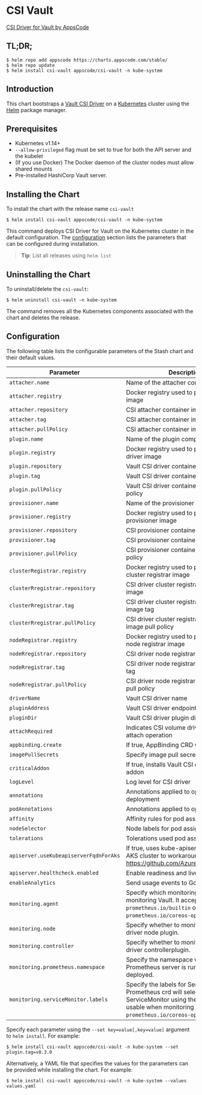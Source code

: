 
# CSI Vault

[CSI Driver for Vault by AppsCode](https://github.com/kubevault/csi-driver)

## TL;DR;

```console
$ helm repo add appscode https://charts.appscode.com/stable/
$ helm repo update
$ helm install csi-vault appscode/csi-vault -n kube-system
```

## Introduction

This chart bootstraps a [Vault CSI Driver](https://github.com/kubevault/csi-driver) on a [Kubernetes](http://kubernetes.io)  cluster using the [Helm](https://helm.sh) package manager.

## Prerequisites

- Kubernetes v1.14+
- `--allow-privileged` flag must be set to true for both the API server and the kubelet
- (If you use Docker) The Docker daemon of the cluster nodes must allow shared mounts
- Pre-installed HashiCorp Vault server.


## Installing the Chart

To install the chart with the release name `csi-vault`

```console
$ helm install csi-vault appscode/csi-vault -n kube-system
```

This command deploys CSI Driver for Vault on the Kubernetes cluster in the default configuration. The [configuration](#configuration) section lists the parameters that can be configured during installation.

> **Tip**: List all releases using `helm list`

## Uninstalling the Chart

To uninstall/delete the `csi-vault`:

```console
$ helm uninstall csi-vault -n kube-system
```

The command removes all the Kubernetes components associated with the chart and deletes the release.


## Configuration

The following table lists the configurable parameters of the Stash chart and their default values.


| Parameter                               | Description                                                        | Default                                    |
| --------------------------------------- | ------------------------------------------------------------------ | -------------------------------------------|
| `attacher.name`                         | Name of the attacher component                                     | `attacher`                                 |
| `attacher.registry`                     | Docker registry used to pull CSI attacher image                    | `quay.io/k8scsi`                           |
| `attacher.repository`                   | CSI attacher container image                                       | `csi-attacher`                             |
| `attacher.tag`                          | CSI attacher container image tag                                   | `v1.0.1`                                   |
| `attacher.pullPolicy`                   | CSI attacher container image pull policy                           | `IfNotPresent`                             |
| `plugin.name`                           | Name of the plugin component                                       | `plugin`                                   |
| `plugin.registry`                       | Docker registry used to pull Vault CSI driver image                | `kubevault`                                |
| `plugin.repository`                     | Vault CSI driver container image                                   | `csi-vault`                                |
| `plugin.tag`                            | Vault CSI driver container image tag                               | `v0.3.0`                                    |
| `plugin.pullPolicy`                     | Vault CSI driver container image pull policy                       | `IfNotPresent`                             |
| `provisioner.name`                      | Name of the provisioner component                                  | `provisioner`                              |
| `provisioner.registry`                  | Docker registry used to pull CSI provisioner image                 | `quay.io/k8scsi`                           |
| `provisioner.repository`                | CSI provisioner container image                                    | `csi-provisioner`                          |
| `provisioner.tag`                       | CSI provisioner container image tag                                | `v1.0.1`                                   |
| `provisioner.pullPolicy`                | CSI provisioner container image pull policy                        | `IfNotPresent`                             |
| `clusterRegistrar.registry`             | Docker registry used to pull CSI driver cluster registrar image    | `quay.io/k8scsi`                           |
| `clusterRregistrar.repository`          | CSI driver cluster registrar container image                       | `csi-cluster-driver-registrar`             |
| `clusterRregistrar.tag`                 | CSI driver cluster registrar container image tag                   | `v1.0.1`                                   |
| `clusterRregistrar.pullPolicy`          | CSI driver cluster registrar container image pull policy           | `IfNotPresent`                             |
| `nodeRegistrar.registry`                | Docker registry used to pull CSI driver node registrar image       | `quay.io/k8scsi`                           |
| `nodeRregistrar.repository`             | CSI driver node registrar container image                          | `csi-node-driver-registrar`                |
| `nodeRregistrar.tag`                    | CSI driver node registrar container image tag                      | `v1.0.1`                                   |
| `nodeRregistrar.pullPolicy`             | CSI driver node registrar container image pull policy              | `IfNotPresent`                             |
| `driverName`                            | Vault CSI driver name                                              | `com.kubevault.csi.secrets`                |
| `pluginAddress`                         | Vault CSI driver endpoint address                                  | `/csi/csi.sock`                            |
| `pluginDir`                             | Vault CSI driver plugin directory                                  | `/csi`                                     |
| `attachRequired`                        | Indicates CSI volume driver requires an attach operation           | `false`                                    |
| `appbinding.create`                     | If true, AppBinding CRD will be created                            | `true`                                     |
| `imagePullSecrets`                      | Specify image pull secrets                                         | `[]`                                       |
| `criticalAddon`                         | If true, installs Vault CSI driver as critical addon               | `false`                                    |
| `logLevel`                              | Log level for CSI driver                                           | `3`                                        |
| `annotations`                           | Annotations applied to operator deployment                                                                                                                                                                                                                                                                                                                  | `{}`                                                      |
| `podAnnotations`                        | Annotations applied to operator pod(s)                                                                                                                                                                                                                                                                                                                      | `{}`                                                      |
| `affinity`                              | Affinity rules for pod assignment                                  | `{}`                                       |
| `nodeSelector`                          | Node labels for pod assignment                                     | `{}`                                       |
| `tolerations`                           | Tolerations used pod assignment                                    | `{}`                                       |
| `apiserver.useKubeapiserverFqdnForAks`  | If true, uses kube-apiserver FQDN for AKS cluster to workaround https://github.com/Azure/AKS/issues/522 | `true`             |
| `apiserver.healthcheck.enabled`         | Enable readiness and liveliness probes                             | `true`                                     |
| `enableAnalytics`                       | Send usage events to Google Analytics                              | `true`                                     |
| `monitoring.agent`                      | Specify which monitoring agent to use for monitoring Vault. It accepts either `prometheus.io/builtin` or `prometheus.io/coreos-operator`.                                  | `none`                                                    |
| `monitoring.node`                       | Specify whether to monitor Vault CSI driver node plugin.              | `false`                                    |
| `monitoring.controller`                 | Specify whether to monitor Vault CSI driver controllerplugin.                | `false`                                    |
| `monitoring.prometheus.namespace`       | Specify the namespace where Prometheus server is running or will be deployed.                                                                                              | Release namespace                                         |
| `monitoring.serviceMonitor.labels`      | Specify the labels for ServiceMonitor. Prometheus crd will select ServiceMonitor using these labels. Only usable when monitoring agent is `prometheus.io/coreos-operator`. | `app: <generated app name>` and `release: <release name>` |


Specify each parameter using the `--set key=value[,key=value]` argument to `helm install`. For example:

```console
$ helm install csi-vault appscode/csi-vault -n kube-system --set plugin.tag=v0.3.0

```

Alternatively, a YAML file that specifies the values for the parameters can be provided while installing the chart. For example:

```console
$ helm install csi-vault appscode/csi-vault -n kube-system --values values.yaml
```
